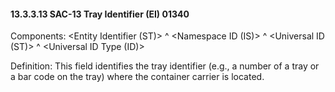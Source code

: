 #### 13.3.3.13 SAC-13 Tray Identifier (EI) 01340

Components: &lt;Entity Identifier (ST)> ^ &lt;Namespace ID (IS)> ^ &lt;Universal ID (ST)> ^ &lt;Universal ID Type (ID)>

Definition: This field identifies the tray identifier (e.g., a number of a tray or a bar code on the tray) where the container carrier is located.
